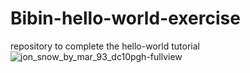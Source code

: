 # Bibin-hello-world-exercise
repository to complete the hello-world tutorial 
![jon_snow_by_mar_93_dc10pgh-fullview](https://user-images.githubusercontent.com/79721049/145760535-f0a20972-a3a8-4ffd-8779-ec28b7406dcd.jpeg)
